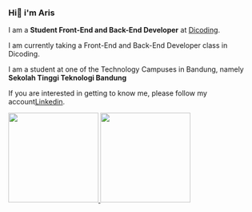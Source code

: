 ### Hi👋 i'm Aris

I am a **Student Front-End and Back-End Developer** at [Dicoding](https://www.dicoding.com/).<br>

I am currently taking a Front-End and Back-End Developer class in Dicoding.<br>

I am a student at one of the Technology Campuses in Bandung, namely **Sekolah Tinggi Teknologi Bandung**

If you are interested in getting to know me, please follow my account[Linkedin](www.linkedin.com/in/aris034).
<p align="left">
<a href="https://github.com/Risss03">
  <img height="180em" src="https://github-readme-stats-eight-theta.vercel.app/api?username=penuliscode&show_icons=true&theme=algolia&include_all_commits=true&count_private=true"/>
  <img height="180em" src="https://github-readme-stats-eight-theta.vercel.app/api/top-langs/?username=penuliscode&layout=compact&theme=algolia"/>
</a>
</p>

